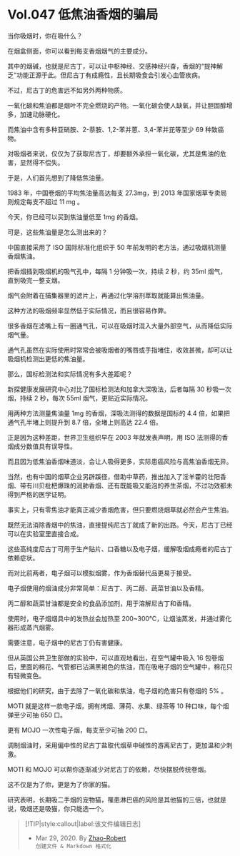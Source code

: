 # Vol.047 低焦油香烟的骗局

当你吸烟时，你在吸什么？

在烟盒侧面，你可以看到每支香烟烟气的主要成分。

其中的烟碱，也就是尼古丁，可以让中枢神经、交感神经兴奋，香烟的“提神解乏”功能正源于此。但尼古丁有成瘾性，且长期吸食会引发心血管疾病。

不过，尼古丁的危害远不如另外两种物质。

一氧化碳和焦油都是烟叶不完全燃烧的产物。一氧化碳会使人缺氧，并让胆固醇增多，加速动脉硬化。

而焦油中含有多种亚硝胺、2-萘胺、1,2-苯并蒽、3,4-苯并芘等至少 69 种致癌物。

对吸烟者来说，仅仅为了获取尼古丁，却要额外承担一氧化碳，尤其是焦油的危害，显然得不偿失。

于是，人们首先想到了降低焦油量。

1983 年，中国卷烟的平均焦油量高达每支 27.3mg，到 2013 年国家烟草专卖局则规定每支不超过 11 mg 。

今天，你已经可以买到焦油量低至 1mg 的香烟。

可是，这些焦油量是怎么测出来的？

中国直接采用了 ISO 国际标准化组织于 50 年前发明的老方法，通过吸烟机测量香烟焦油。

把香烟插到吸烟机的吸气孔中，每隔 1 分钟吸一次，持续 2 秒，约 35ml 烟气，直到吸完一整支烟。

烟气会附着在捕集器里的滤片上，再通过化学溶剂萃取就能算出焦油量。

这种方法的吸烟频率显然低于实际情况，而且很容易作弊。

很多香烟在滤嘴上有一圈通气孔，可以在吸烟时混入大量外部空气，从而降低实际烟气量。

通气孔虽然在实际使用时常常会被吸烟者的嘴唇或手指堵住，收效甚微，却可以让吸烟机检测出更低的焦油量。

那么，国标检测法和实际情况有多大差距呢？

新探健康发展研究中心对比了国标检测法和加拿大深吸法，后者每隔 30 秒吸一次烟，持续 2 秒，每次 55ml 烟气，更贴近实际情况。

用两种方法测量焦油量 1mg 的香烟，深吸法测得的数据是国标的 4.4 倍，如果把通气孔半堵上则提升到 8.7 倍，全堵上则高达 22.4 倍。

正是因为这种差距，世界卫生组织早在 2003 年就发表声明，用 ISO 法测得的香烟成分数值具有误导性。

而且因为低焦油香烟味道淡，会让人吸得更多，实际患癌风险与高焦油香烟无异。

当然，也有中国的烟草企业另辟蹊径，借助中草药，推出加入了淫羊藿的壮阳香烟、带有川贝枇杷爆珠的润肺香烟、还有既能吸又能泡的养生茶烟，不过功效都未得到严格的医学证明。

事实上，只有零焦油才能真正减少香烟危害，但只要燃烧烟草就必然会产生焦油。

既然无法消除香烟中的焦油，直接提纯尼古丁就成了新的出路。今天，尼古丁已经可以在实验室里直接合成。

这些高纯度尼古丁可用于生产贴片、口香糖以及电子烟，缓解吸烟成瘾者的尼古丁依赖症状。

而对比前两者，电子烟可以模拟烟雾，作为香烟替代品更易于接受。

电子烟使用的烟油成分非常简单：尼古丁、丙二醇、蔬菜甘油以及香精。

丙二醇和蔬菜甘油都是安全的食品添加剂，用于溶解尼古丁和香精。

使用时，电子烟烟具中的发热丝会加热至 200\~300℃，让烟油蒸发，并通过雾化器形成蒸汽烟雾。

需要注意，电子烟中的尼古丁仍有害健康。

但从英国公共卫生部做的实验中，可以直观地看出，在空气罐中吸入 16 包卷烟后，里面的棉花、气管都已沾满黑褐色的焦油，而在吸电子烟的空气罐中，棉花只有轻微变色。

根据他们的研究，由于去除了一氧化碳和焦油，电子烟的危害只有卷烟的 5% 。

MOTI 就是这样一款电子烟，拥有烤烟、薄荷、水果、绿茶等 10 种口味，每个烟弹至少可抽 650 口。

更有 MOJO 一次性电子烟，每支至少可抽 200 口。

调制烟油时，采用偏中性的尼古丁盐取代烟草中碱性的游离尼古丁，更加温和少刺激。

MOTI 和 MOJO 可以帮你逐渐减少对尼古丁的依赖，尽快摆脱传统卷烟。

这不仅是为了你，更是为了你家的猫。

研究表明，长期吸二手烟的宠物猫，罹患淋巴癌的风险是其他猫的三倍，也就是说，吸烟还是吸猫，你只能选一个。

> [!TIP|style:callout|label:该文件编辑日志]
>
> - Mar 29, 2020. By [Zhao-Robert](https://github.com/Zhao-Robert)  
> `创建文件 & Markdown 格式化`
